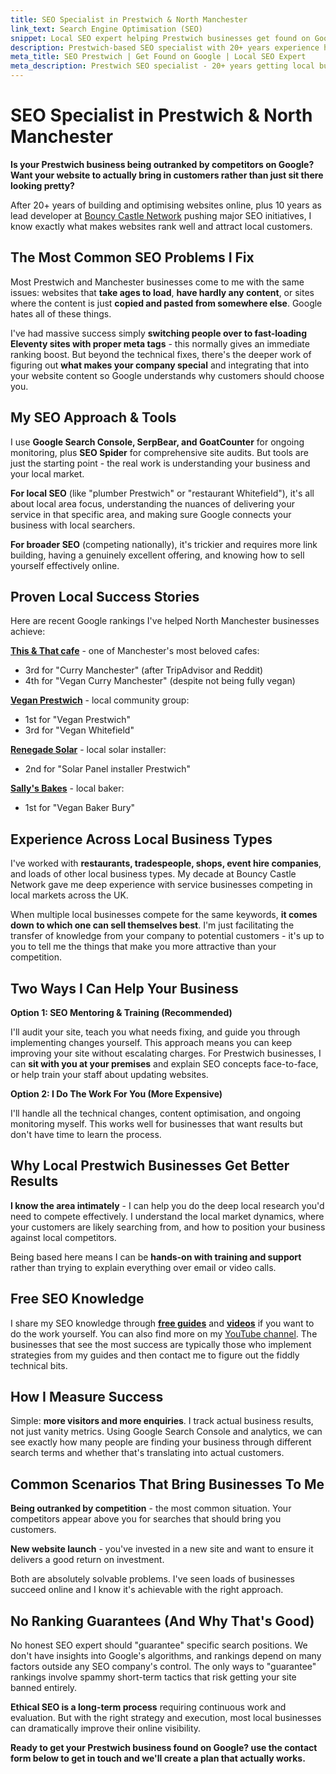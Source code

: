 ```yaml
---
title: SEO Specialist in Prestwich & North Manchester
link_text: Search Engine Optimisation (SEO)
snippet: Local SEO expert helping Prestwich businesses get found on Google
description: Prestwich-based SEO specialist with 20+ years experience helping local businesses rank higher on Google and attract more customers online.
meta_title: SEO Prestwich | Get Found on Google | Local SEO Expert
meta_description: Prestwich SEO specialist - 20+ years getting local businesses ranking - no dodgy tactics, just proper content and fast sites - free guides available
---
```


# SEO Specialist in Prestwich & North Manchester

**Is your Prestwich business being outranked by competitors on Google? Want your website to actually bring in customers rather than just sit there looking pretty?**

After 20+ years of building and optimising websites online, plus 10 years as lead developer at [Bouncy Castle Network](https://www.bouncycastlenetwork.com) pushing major SEO initiatives, I know exactly what makes websites rank well and attract local customers.

## The Most Common SEO Problems I Fix

Most Prestwich and Manchester businesses come to me with the same issues: websites that **take ages to load**, **have hardly any content**, or sites where the content is just **copied and pasted from somewhere else**. Google hates all of these things.

I've had massive success simply **switching people over to fast-loading Eleventy sites with proper meta tags** - this normally gives an immediate ranking boost. But beyond the technical fixes, there's the deeper work of figuring out **what makes your company special** and integrating that into your website content so Google understands why customers should choose you.

## My SEO Approach & Tools

I use **Google Search Console, SerpBear, and GoatCounter** for ongoing monitoring, plus **SEO Spider** for comprehensive site audits. But tools are just the starting point - the real work is understanding your business and your local market.

**For local SEO** (like "plumber Prestwich" or "restaurant Whitefield"), it's all about local area focus, understanding the nuances of delivering your service in that specific area, and making sure Google connects your business with local searchers.

**For broader SEO** (competing nationally), it's trickier and requires more link building, having a genuinely excellent offering, and knowing how to sell yourself effectively online.

## Proven Local Success Stories

Here are recent Google rankings I've helped North Manchester businesses achieve:

**[This & That cafe](/examples/this-and-that)** - one of Manchester's most beloved cafes:

- 3rd for "Curry Manchester" (after TripAdvisor and Reddit)
- 4th for "Vegan Curry Manchester" (despite not being fully vegan)

**[Vegan Prestwich](/examples/vegan-prestwich)** - local community group:

- 1st for "Vegan Prestwich"
- 3rd for "Vegan Whitefield"

**[Renegade Solar](/examples/renegade-solar)** - local solar installer:

- 2nd for "Solar Panel installer Prestwich"

**[Sally's Bakes](/examples/sallys-bakes)** - local baker:

- 1st for "Vegan Baker Bury"

## Experience Across Local Business Types

I've worked with **restaurants, tradespeople, shops, event hire companies**, and loads of other local business types. My decade at Bouncy Castle Network gave me deep experience with service businesses competing in local markets across the UK.

When multiple local businesses compete for the same keywords, **it comes down to which one can sell themselves best**. I'm just facilitating the transfer of knowledge from your company to potential customers - it's up to you to tell me the things that make you more attractive than your competition.

## Two Ways I Can Help Your Business

**Option 1: SEO Mentoring & Training (Recommended)**

I'll audit your site, teach you what needs fixing, and guide you through implementing changes yourself. This approach means you can keep improving your site without escalating charges. For Prestwich businesses, I can **sit with you at your premises** and explain SEO concepts face-to-face, or help train your staff about updating websites.

**Option 2: I Do The Work For You (More Expensive)**

I'll handle all the technical changes, content optimisation, and ongoing monitoring myself. This works well for businesses that want results but don't have time to learn the process.

## Why Local Prestwich Businesses Get Better Results

**I know the area intimately** - I can help you do the deep local research you'd need to compete effectively. I understand the local market dynamics, where your customers are likely searching from, and how to position your business against local competitors.

Being based here means I can be **hands-on with training and support** rather than trying to explain everything over email or video calls.

## Free SEO Knowledge

I share my SEO knowledge through **[free guides](/guides/)** and **[videos](/videos/)** if you want to do the work yourself. You can also find more on my [YouTube channel](https://www.youtube.com/@ChobbleDotCom). The businesses that see the most success are typically those who implement strategies from my guides and then contact me to figure out the fiddly technical bits.

## How I Measure Success

Simple: **more visitors and more enquiries**. I track actual business results, not just vanity metrics. Using Google Search Console and analytics, we can see exactly how many people are finding your business through different search terms and whether that's translating into actual customers.

## Common Scenarios That Bring Businesses To Me

**Being outranked by competition** - the most common situation. Your competitors appear above you for searches that should bring you customers.

**New website launch** - you've invested in a new site and want to ensure it delivers a good return on investment.

Both are absolutely solvable problems. I've seen loads of businesses succeed online and I know it's achievable with the right approach.

## No Ranking Guarantees (And Why That's Good)

No honest SEO expert should "guarantee" specific search positions. We don't have insights into Google's algorithms, and rankings depend on many factors outside any SEO company's control. The only ways to "guarantee" rankings involve spammy short-term tactics that risk getting your site banned entirely.

**Ethical SEO is a long-term process** requiring continuous work and evaluation. But with the right strategy and execution, most local businesses can dramatically improve their online visibility.

**Ready to get your Prestwich business found on Google? use the contact form below to get in touch and we'll create a plan that actually works.**

